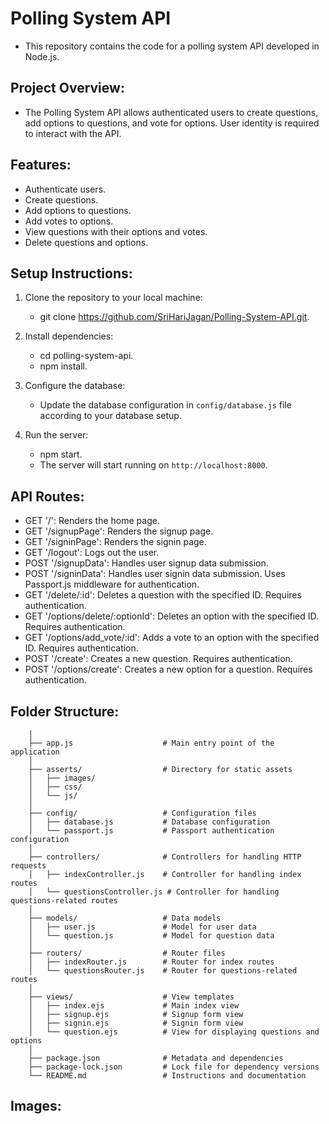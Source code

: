 # Polling System API
  -  This repository contains the code for a polling system API developed in Node.js.

## Project Overview:
  - The Polling System API allows authenticated users to create questions, add options to questions, and vote for options. User identity is required to interact with the API.

## Features:
  - Authenticate users.
  - Create questions.
  - Add options to questions.
  - Add votes to options.
  - View questions with their options and votes.
  - Delete questions and options.

## Setup Instructions:
  1) Clone the repository to your local machine:
     - git clone https://github.com/SriHariJagan/Polling-System-API.git.

  2) Install dependencies:
     - cd polling-system-api.
     - npm install.
    
  3) Configure the database:
     - Update the database configuration in `config/database.js` file according to your database setup.

  4) Run the server:
     - npm start.
     - The server will start running on `http://localhost:8000`.


 ## API Routes:
   - GET '/': Renders the home page.
   - GET '/signupPage': Renders the signup page.
   - GET '/signinPage': Renders the signin page.
   - GET '/logout': Logs out the user.
   - POST '/signupData': Handles user signup data submission.
   - POST '/signinData': Handles user signin data submission. Uses Passport.js middleware for authentication.
   - GET '/delete/:id': Deletes a question with the specified ID. Requires authentication.
   - GET '/options/delete/:optionId': Deletes an option with the specified ID. Requires authentication.
   - GET '/options/add_vote/:id': Adds a vote to an option with the specified ID. Requires authentication.
   - POST '/create': Creates a new question. Requires authentication.
   - POST '/options/create': Creates a new option for a question. Requires authentication.

## Folder Structure:

        
        │
        ├── app.js                    # Main entry point of the application
        │
        ├── asserts/                  # Directory for static assets
        │   ├── images/
        │   ├── css/
        │   └── js/
        │
        ├── config/                   # Configuration files
        │   ├── database.js           # Database configuration
        │   └── passport.js           # Passport authentication configuration
        │
        ├── controllers/              # Controllers for handling HTTP requests
        │   ├── indexController.js    # Controller for handling index routes
        │   └── questionsController.js # Controller for handling questions-related routes
        │
        ├── models/                   # Data models
        │   ├── user.js               # Model for user data
        │   └── question.js           # Model for question data
        │
        ├── routers/                  # Router files
        │   ├── indexRouter.js        # Router for index routes
        │   └── questionsRouter.js    # Router for questions-related routes
        │
        ├── views/                    # View templates
        │   ├── index.ejs             # Main index view
        │   ├── signup.ejs            # Signup form view
        │   ├── signin.ejs            # Signin form view
        │   └── question.ejs          # View for displaying questions and options
        │
        ├── package.json              # Metadata and dependencies
        ├── package-lock.json         # Lock file for dependency versions
        └── README.md                 # Instructions and documentation


##  Images:









